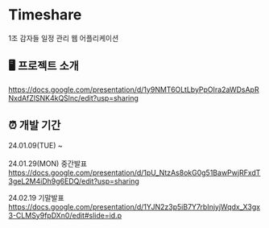 # Timeshare
1조 감자들 일정 관리 웹 어플리케이션


## 🖥 프로젝트 소개
https://docs.google.com/presentation/d/1y9NMT6OLtLbyPpOIra2aWDsApRNxdAfZlSNK4kQSlnc/edit?usp=sharing
<br>

## ⏰ 개발 기간
24.01.09(TUE) ~ 
<br><br>
24.01.29(MON) 중간발표
<br>
https://docs.google.com/presentation/d/1pU_NtzAs8okG0g51BawPwjRFxdT3geL2M4iDh9g6EDQ/edit?usp=sharing

24.02.19 기말발표
<br>
https://docs.google.com/presentation/d/1YJN2z3p5iB7Y7rbInjyjWqdx_X3gx3-CLMSy9fpDXn0/edit#slide=id.p
